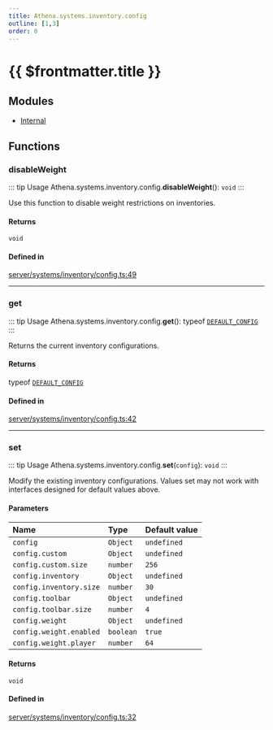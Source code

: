 ```yaml
---
title: Athena.systems.inventory.config
outline: [1,3]
order: 0
---
```


# {{ $frontmatter.title }}


## Modules

- [Internal](server_systems_inventory_config_Internal.md)

## Functions

### disableWeight

::: tip Usage
Athena.systems.inventory.config.**disableWeight**(): `void`
:::

Use this function to disable weight restrictions on inventories.

#### Returns

`void`

#### Defined in

[server/systems/inventory/config.ts:49](https://github.com/Stuyk/altv-athena/blob/0a4b65e/src/core/server/systems/inventory/config.ts#L49)

___

### get

::: tip Usage
Athena.systems.inventory.config.**get**(): typeof [`DEFAULT_CONFIG`](server_systems_inventory_config_Internal.md#DEFAULT_CONFIG)
:::

Returns the current inventory configurations.

#### Returns

typeof [`DEFAULT_CONFIG`](server_systems_inventory_config_Internal.md#DEFAULT_CONFIG)

#### Defined in

[server/systems/inventory/config.ts:42](https://github.com/Stuyk/altv-athena/blob/0a4b65e/src/core/server/systems/inventory/config.ts#L42)

___

### set

::: tip Usage
Athena.systems.inventory.config.**set**(`config`): `void`
:::

Modify the existing inventory configurations.
Values set may not work with interfaces designed for default values above.

#### Parameters

| Name | Type | Default value |
| :------ | :------ | :------ |
| `config` | `Object` | `undefined` |
| `config.custom` | `Object` | `undefined` |
| `config.custom.size` | `number` | `256` |
| `config.inventory` | `Object` | `undefined` |
| `config.inventory.size` | `number` | `30` |
| `config.toolbar` | `Object` | `undefined` |
| `config.toolbar.size` | `number` | `4` |
| `config.weight` | `Object` | `undefined` |
| `config.weight.enabled` | `boolean` | `true` |
| `config.weight.player` | `number` | `64` |

#### Returns

`void`

#### Defined in

[server/systems/inventory/config.ts:32](https://github.com/Stuyk/altv-athena/blob/0a4b65e/src/core/server/systems/inventory/config.ts#L32)
